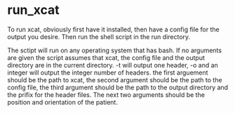 # run_xcat

To run xcat, obviously first have it installed, then have a config file for the output you desire. Then run the shell script in the run directory.

The sctipt will run on any operating system that has bash. If no arguments are given the script assumes that xcat, the config file and the output directory are in the current directory. -t will output one header, -o and an integer will output the integer number of headers. the first arguement should be the path to xcat, the second argument should be the path to the config file, the third argument should be the path to the output directory and the prifix for the header files. The next two arguments should be the position and orientation of the patient.
